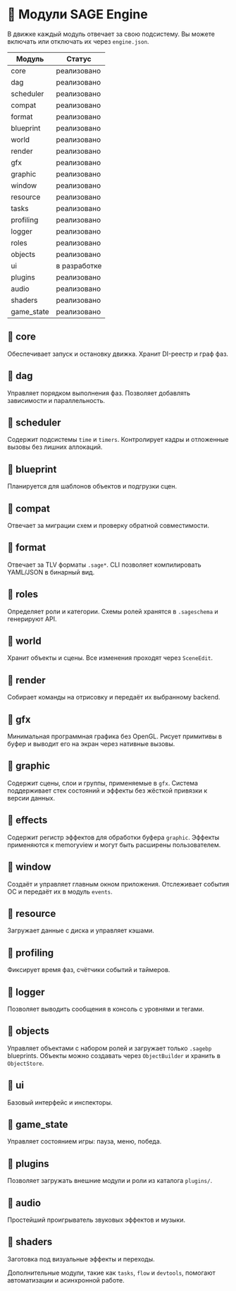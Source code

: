 # 📘 Модули SAGE Engine

В движке каждый модуль отвечает за свою подсистему. Вы можете включать или отключать их через `engine.json`.

| Модуль | Статус |
|--------|--------|
| core | реализовано |
| dag | реализовано |
| scheduler | реализовано |
| compat | реализовано |
| format | реализовано |
| blueprint | реализовано |
| world | реализовано |
| render | реализовано |
| gfx | реализовано |
| graphic | реализовано |
| window | реализовано |
| resource | реализовано |
| tasks | реализовано |
| profiling | реализовано |
| logger | реализовано |
| roles | реализовано |
| objects | реализовано |
| ui | в разработке |
| plugins | реализовано |
| audio | реализовано |
| shaders | реализовано |
| game_state | реализовано |


## 🔹 core
Обеспечивает запуск и остановку движка. Хранит DI-реестр и граф фаз.

## 🔹 dag
Управляет порядком выполнения фаз. Позволяет добавлять зависимости и параллельность.

## 🔹 scheduler
Содержит подсистемы `time` и `timers`. Контролирует кадры и отложенные вызовы без лишних аллокаций.

## 🔹 blueprint
Планируется для шаблонов объектов и подгрузки сцен.

## 🔹 compat
Отвечает за миграции схем и проверку обратной совместимости.

## 🔹 format
Отвечает за TLV форматы `.sage*`. CLI позволяет компилировать YAML/JSON в бинарный вид.

## 🔹 roles
Определяет роли и категории. Схемы ролей хранятся в `.sageschema` и генерируют API.

## 🔹 world
Хранит объекты и сцены. Все изменения проходят через `SceneEdit`.

## 🔹 render
Собирает команды на отрисовку и передаёт их выбранному backend.

## 🔹 gfx
Минимальная программная графика без OpenGL. Рисует примитивы в буфер и выводит его на экран через нативные вызовы.

## 🔹 graphic
Содержит сцены, слои и группы, применяемые в `gfx`. Система поддерживает стек состояний и эффекты без жёсткой привязки к версии данных.

## 🔹 effects
Содержит регистр эффектов для обработки буфера `graphic`. Эффекты применяются
к memoryview и могут быть расширены пользователем.

## 🔹 window
Создаёт и управляет главным окном приложения. Отслеживает события ОС и передаёт их в модуль `events`.

## 🔹 resource
Загружает данные с диска и управляет кэшами.

## 🔹 profiling
Фиксирует время фаз, счётчики событий и таймеров.

## 🔹 logger
Позволяет выводить сообщения в консоль с уровнями и тегами.

## 🔹 objects
Управляет объектами с набором ролей и загружает только `.sagebp` blueprints.
Объекты можно создавать через `ObjectBuilder` и хранить в `ObjectStore`.

## 🔹 ui
Базовый интерфейс и инспекторы.

## 🔹 game_state
Управляет состоянием игры: пауза, меню, победа.

## 🔹 plugins
Позволяет загружать внешние модули и роли из каталога `plugins/`.

## 🔹 audio
Простейший проигрыватель звуковых эффектов и музыки.

## 🔹 shaders
Заготовка под визуальные эффекты и переходы.

Дополнительные модули, такие как `tasks`, `flow` и `devtools`, помогают автоматизации и асинхронной работе.
